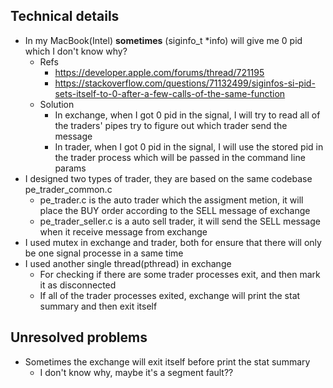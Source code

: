 ## Technical details

- In my MacBook(Intel) **sometimes** (siginfo_t *info) will give me 0 pid which I don't know why?
  - Refs
    - https://developer.apple.com/forums/thread/721195
    - https://stackoverflow.com/questions/71132499/siginfos-si-pid-sets-itself-to-0-after-a-few-calls-of-the-same-function
  - Solution
    - In exchange, when I got 0 pid in the signal, I will try to read all of the traders' pipes try to figure out which trader send the message
    - In trader, when I got 0 pid in the signal, I will use the stored pid in the trader process which will be passed in the command line params
- I designed two types of trader, they are based on the same codebase pe_trader_common.c
  - pe_trader.c is the auto trader which the assigment metion, it will place the BUY order according to the SELL message of exchange
  - pe_trader_seller.c is a auto sell trader, it will send the SELL message when it receive message from exchange
- I used mutex in exchange and trader, both for ensure that there will only be one signal processe in a same time
- I used another single thread(pthread) in exchange
  - For checking if there are some trader processes exit, and then mark it as disconnected
  - If all of the trader processes exited, exchange will print the stat summary and then exit itself

## Unresolved problems

- Sometimes the exchange will exit itself before print the stat summary
  - I don't know why, maybe it's a segment fault??